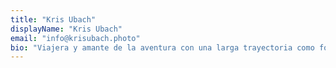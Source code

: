 ```yaml
---
title: "Kris Ubach"
displayName: "Kris Ubach"
email: "info@krisubach.photo"
bio: "Viajera y amante de la aventura con una larga trayectoria como fotoperiodista profesional especializada en viajes y turismo. Coautora del libro “Fotografía de Aventura y en Condiciones Extremas”(Photoclub. Ed. Anaya)."
---
```



